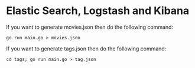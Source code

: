 # Elastic Search, Logstash and Kibana 

If you want to generate movies.json then do the following command:

`go run main.go > movies.json`

If you want to generate tags.json then do the following command:

`cd tags; go run main.go > tag.json`
